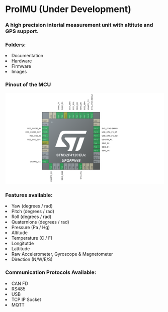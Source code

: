 # ProIMU (Under Development)
### A high precision interial measurement unit with altitute and GPS support.


### Folders:

<li>Documentation</li>
<li>Hardware</li>
<li>Firmware</li>
<li>Images</li>


### Pinout of the MCU

<img src="Images/Pinout.png">

### Features available:

<li>Yaw  (degrees / rad)</li>
<li>Pitch  (degrees / rad)</li>
<li>Roll   (degrees / rad)</li>
<li>Quaternions (degrees / rad)</li>
<li>Pressure (Pa / Hg)</li>
<li>Altitude </li>
<li>Temperature (C / F) </li>
<li>Longitutde </li>
<li>Lattitude </li>
<li>Raw Accelerometer, Gyroscope & Magnetometer </li>
<li>Direction (N/W/E/S) </li>

### Communication Protocols Available:

<li>CAN FD</li>
<li>RS485</li>
<li>USB</li>
<li>TCP IP Socket</li>
<li>MQTT</li>
